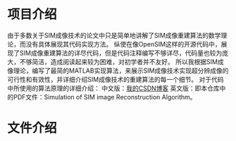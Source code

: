 # 项目介绍
由于多数关于SIM成像技术的论文中只是简单地讲解了SIM成像重建算法的数学理论，而没有具体展现其代码实现方法。
纵使在像OpenSIM这样的开源代码中，展现了SIM成像重建算法的详尽代码，但是代码注释编写不够详尽，代码量也较为庞大，不够简洁，造成阅读起来较为困难，对初学者并不友好。
所以我根据SIM成像理论，编写了最简的MATLAB实现算法，来展示SIM成像技术实现超分辨成像的可行性和有效性，并详细介绍SIM成像技术的重建算法的每一个细节。
对于代码中所使用的算法原理的详细介绍：
中文版：[我的CSDN博客](https://mp.csdn.net/mp_blog/creation/editor/143401249)
英文版：即本仓库中的PDF文件：Simulation of SIM image Reconstruction Algorithm。
# 文件介绍
